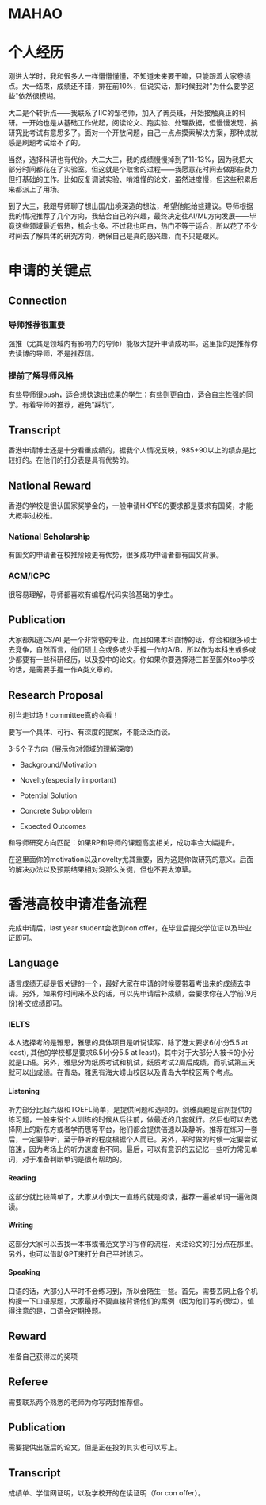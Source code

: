 # MAHAO

# 个人经历

刚进大学时，我和很多人一样懵懵懂懂，不知道未来要干嘛，只能跟着大家卷绩点。大一结束，成绩还不错，排在前10%，但说实话，那时候我对"为什么要学这些"依然很模糊。

大二是个转折点——我联系了IIC的邹老师，加入了菁英班，开始接触真正的科研。一开始也是从基础工作做起，阅读论文、跑实验、处理数据，但慢慢发现，搞研究比考试有意思多了。面对一个开放问题，自己一点点摸索解决方案，那种成就感是刷题考试给不了的。

当然，选择科研也有代价。大二大三，我的成绩慢慢掉到了11-13%，因为我把大部分时间都花在了实验室。但这就是个取舍的过程——我愿意花时间去做那些费力但打基础的工作。比如反复调试实验、啃难懂的论文，虽然进度慢，但这些积累后来都派上了用场。

到了大三，我跟导师聊了想出国/出境深造的想法，希望他能给些建议。导师根据我的情况推荐了几个方向，我结合自己的兴趣，最终决定往AI/ML方向发展——毕竟这些领域最近很热，机会也多。不过我也明白，热门不等于适合，所以花了不少时间去了解具体的研究方向，确保自己是真的感兴趣，而不只是跟风。

# 申请的关键点

## Connection

### 导师推荐很重要

强推（尤其是领域内有影响力的导师）能极大提升申请成功率。这里指的是推荐你去读博的导师，不是推荐信。

### 提前了解导师风格

有些导师很push，适合想快速出成果的学生；有些则更自由，适合自主性强的同学。有着导师的推荐，避免“踩坑”。

## Transcript

香港申请博士还是十分看重成绩的，据我个人情况反映，985+90以上的绩点是比较好的。在他们的打分表是具有优势的。

## National Reward

香港的学校是很认国家奖学金的，一般申请HKPFS的要求都是要求有国奖，才能大概率过校推。

### National Scholarship

有国奖的申请者在校推阶段更有优势，很多成功申请者都有国奖背景。

### ACM/ICPC

很容易理解，导师都喜欢有编程/代码实验基础的学生。

## Publication

大家都知道CS/AI 是一个非常卷的专业，而且如果本科直博的话，你会和很多硕士去竞争，自然而言，他们硕士会或多或少手握一作的A/B，所以作为本科生或多或少都要有一些科研经历，以及投中的论文。你如果你要选择港三甚至国外top学校的话，是需要手握一作A类文章的。

## Research Proposal

别当走过场！committee真的会看！​​

要写一个具体、可行、有深度的提案，不能泛泛而谈。

3-5个子方向（展示你对领域的理解深度）

* Background/Motivation

* Novelty(especially important)

* Potential Solution

* Concrete Subproblem

* Expected Outcomes

和导师研究方向匹配：如果RP和导师的课题高度相关，成功率会大幅提升。

在这里面你的motivation以及novelty尤其重要，因为这是你做研究的意义。后面的解决办法以及预期结果相对没那么关键，但也不要太潦草。

# 香港高校申请准备流程

完成申请后，last year student会收到con offer，在毕业后提交学位证以及毕业证即可。

## Language

语言成绩无疑是很关键的一个，最好大家在申请的时候要带着考出来的成绩去申请。另外，如果你时间来不及的话，可以先申请后补成绩，会要求你在入学前(9月份)补交成绩即可。

### IELTS

本人选择考的是雅思，雅思的具体项目是听说读写，除了港大要求6(小分5.5 at least), 其他的学校都是要求6.5(小分5.5 at least)。其中对于大部分人被卡的小分就是口语。另外，雅思分为纸质考试和机试，纸质考试2周后成绩，而机试第三天就可以出成绩。在青岛，雅思有海大崂山校区以及青岛大学校区两个考点。

#### Listening

听力部分比起六级和TOEFL简单，是提供问题和选项的。剑雅真题是官网提供的练习题，一般来说个人训练的时候从后往前，做最近的几套就行。然后也可以去选择网上的新东方或者学而思等平台，他们都会提供倍速以及静听。推荐在练习一套后，一定要静听，至于静听的程度根据个人而已。另外，平时做的时候一定要尝试倍速，因为考场上的听力速度也不同。最后，可以有意识的去记忆一些听力常见单词，对于准备判断单词是很有帮助的。

#### Reading

这部分就比较简单了，大家从小到大一直练的就是阅读，推荐一遍被单词一遍做阅读。

#### Writing

这部分大家可以去找一本书或者范文学习写作的流程，关注论文的打分点在那里。另外，也可以借助GPT来打分自己平时练习。

#### Speaking

口语的话，大部分人平时不会练习到，所以会陌生一些。首先，需要去网上各个机构搜一下口语原题，大家最好不要直接背诵他们的案例（因为他们写的很烂）。值得注意的是，口语会定期换题。

## Reward

准备自己获得过的奖项

## Referee

需要联系两个熟悉的老师为你写两封推荐信。

## Publication

需要提供出版后的论文，但是正在投的其实也可以写上。

## Transcript

成绩单、学信网证明，以及学校开的在读证明（for con offer）。







